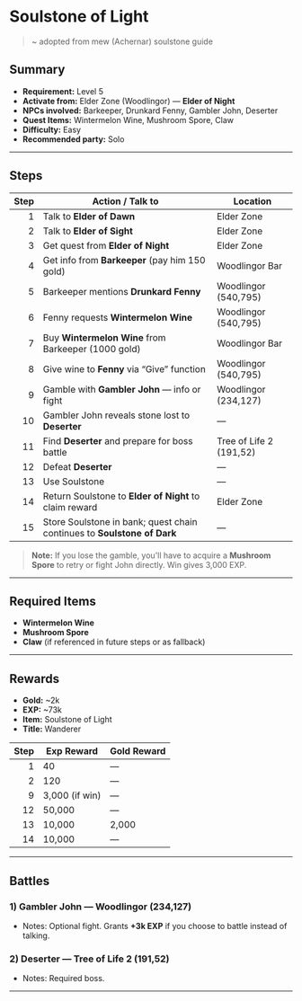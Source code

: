 # Soulstone of Light

> ~ adopted from mew (Achernar) soulstone guide

## Summary
- **Requirement:** Level 5  
- **Activate from:** Elder Zone (Woodlingor) — **Elder of Night**  
- **NPCs involved:** Barkeeper, Drunkard Fenny, Gambler John, Deserter  
- **Quest Items:** Wintermelon Wine, Mushroom Spore, Claw  
- **Difficulty:** Easy  
- **Recommended party:** Solo

---

## Steps

| Step | Action / Talk to                                                        | Location                              |
| ---: | ----------------------------------------------------------------------- | ------------------------------------- |
|    1 | Talk to **Elder of Dawn**                                               | Elder Zone                            |
|    2 | Talk to **Elder of Sight**                                              | Elder Zone                            |
|    3 | Get quest from **Elder of Night**                                       | Elder Zone                            |
|    4 | Get info from **Barkeeper** (pay him 150 gold)                          | Woodlingor Bar                        |
|    5 | Barkeeper mentions **Drunkard Fenny**                                   | Woodlingor (540,795)                  |
|    6 | Fenny requests **Wintermelon Wine**                                     | Woodlingor (540,795)                  |
|    7 | Buy **Wintermelon Wine** from Barkeeper (1000 gold)                     | Woodlingor Bar                        |
|    8 | Give wine to **Fenny** via “Give” function                              | Woodlingor (540,795)                  |
|    9 | Gamble with **Gambler John** — info or fight                            | Woodlingor (234,127)                  |
|   10 | Gambler John reveals stone lost to **Deserter**                         | —                                     |
|   11 | Find **Deserter** and prepare for boss battle                           | Tree of Life 2 (191,52)               |
|   12 | Defeat **Deserter**                                                     | —                                     |
|   13 | Use Soulstone                                                           | —                                     |
|   14 | Return Soulstone to **Elder of Night** to claim reward                  | Elder Zone                            |
|   15 | Store Soulstone in bank; quest chain continues to **Soulstone of Dark** | —                                     |

> **Note:** If you lose the gamble, you'll have to acquire a **Mushroom Spore** to retry or fight John directly. Win gives 3,000 EXP.

---

## Required Items
- **Wintermelon Wine**
- **Mushroom Spore**
- **Claw** (if referenced in future steps or as fallback)

---

## Rewards
- **Gold:** ~2k  
- **EXP:** ~73k     
- **Item:** Soulstone of Light
- **Title:** Wanderer  

| Step | Exp Reward     | Gold Reward |
| ---: | -------------- | ----------- |
|    1 | 40             | —           |
|    2 | 120            | —           |
|    9 | 3,000 (if win) | —           |
|   12 | 50,000         | —           |
|   13 | 10,000         | 2,000       |
|   14 | 10,000         | —           |

---

## Battles 

### 1) Gambler John — Woodlingor (234,127)

- Notes: Optional fight. Grants **+3k EXP** if you choose to battle instead of talking.

### 2) Deserter — Tree of Life 2 (191,52)

- Notes: Required boss.

---
